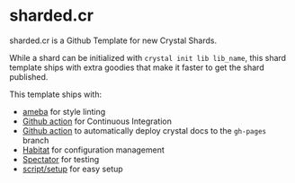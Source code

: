 # sharded.cr

sharded.cr is a Github Template for new Crystal Shards.

While a shard can be initialized with `crystal init lib lib_name`, this shard
template ships with extra goodies that make it faster to get the shard published.

This template ships with:

- [ameba](https://github.com/crystal-ameba/ameba) for style linting
- [Github action](https://github.com/grepsedawk/sharded.cr/blob/main/.github/workflows/ci.yml)
  for Continuous Integration
- [Github action](https://github.com/grepsedawk/sharded.cr/blob/main/.github/workflows/docs.yml)
  to automatically deploy crystal docs to the `gh-pages` branch
- [Habitat](https://github.com/luckyframework/habitat) for configuration management
- [Spectator](https://github.com/icy-arctic-fox/spectator) for testing
- [script/setup](https://github.com/grepsedawk/sharded.cr/blob/main/script/setup) for easy setup
